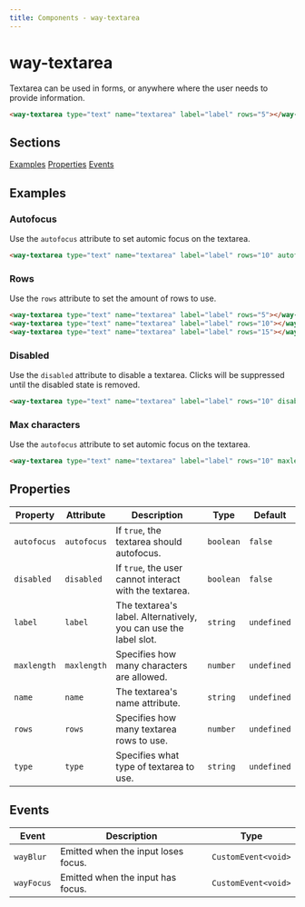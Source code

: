 ```yaml
---
title: Components - way-textarea
---
```

# way-textarea

<div class="block p-8 mb-5 bg-white rounded-lg shadow-lg">

Textarea can be used in forms, or anywhere where the user needs to provide information.
<way-textarea type="text" name="textarea" label="label" rows="5"></way-textarea>

```html
<way-textarea type="text" name="textarea" label="label" rows="5"></way-textarea>
```
## Sections
<div class="flex items-center">
<a href="#examples" class="mr-3">Examples</a>
<a href="#properties" class="mr-3">Properties</a>
<a href="#events">Events</a>
</div>

</div>

<div id="examples" class="block p-8 mb-5 bg-white rounded-lg shadow-lg">

## Examples

### Autofocus

Use the `autofocus` attribute to set automic focus on the textarea.

<way-textarea type="text" name="textarea" label="label" rows="10" autofocus></way-textarea>

```html
<way-textarea type="text" name="textarea" label="label" rows="10" autofocus></way-textarea>
```

### Rows

Use the `rows` attribute to set the amount of rows to use.

<way-textarea type="text" name="textarea" label="label" rows="5"></way-textarea>

<way-textarea type="text" name="textarea" label="label" rows="10"></way-textarea>

<way-textarea type="text" name="textarea" label="label" rows="15"></way-textarea>

```html
<way-textarea type="text" name="textarea" label="label" rows="5"></way-textarea>
<way-textarea type="text" name="textarea" label="label" rows="10"></way-textarea>
<way-textarea type="text" name="textarea" label="label" rows="15"></way-textarea>
```

### Disabled

Use the `disabled` attribute to disable a textarea. Clicks will be suppressed until the disabled state is removed.

<way-textarea type="text" name="textarea" label="label" rows="10" disabled></way-textarea>

```html
<way-textarea type="text" name="textarea" label="label" rows="10" disabled></way-textarea>
```

### Max characters

Use the `autofocus` attribute to set automic focus on the textarea.

<way-textarea type="text" name="textarea" label="label" rows="10" maxlength="20"></way-textarea>

```html
<way-textarea type="text" name="textarea" label="label" rows="10" maxlength="20"></way-textarea>
```

</div>

<div id="properties" class="block p-8 mb-5 bg-white rounded-lg shadow-lg">

## Properties

| Property    | Attribute   | Description                                                      | Type      | Default     |
| ----------- | ----------- | ---------------------------------------------------------------- | --------- | ----------- |
| `autofocus` | `autofocus` | If `true`, the textarea should autofocus.                        | `boolean` | `false`     |
| `disabled`  | `disabled`  | If `true`, the user cannot interact with the textarea.           | `boolean` | `false`     |
| `label`     | `label`     | The textarea's label. Alternatively, you can use the label slot. | `string`  | `undefined` |
| `maxlength` | `maxlength` | Specifies how many characters are allowed.                       | `number`  | `undefined` |
| `name`      | `name`      | The textarea's name attribute.                                   | `string`  | `undefined` |
| `rows`      | `rows`      | Specifies how many textarea rows to use.                         | `number`  | `undefined` |
| `type`      | `type`      | Specifies what type of textarea to use.                          | `string`  | `undefined` |

</div>

<div id="events" class="block p-8 mb-5 bg-white rounded-lg shadow-lg">

## Events

| Event      | Description                          | Type                |
| ---------- | ------------------------------------ | ------------------- |
| `wayBlur`  | Emitted when the input loses focus. | `CustomEvent<void>` |
| `wayFocus` | Emitted when the input has focus.   | `CustomEvent<void>` |

</div>